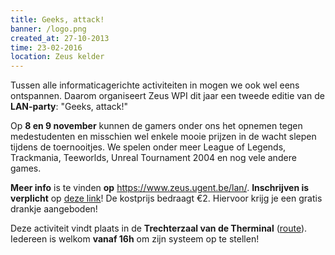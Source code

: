 ```yaml
---
title: Geeks, attack!
banner: /logo.png
created_at: 27-10-2013
time: 23-02-2016
location: Zeus kelder
---
```


Tussen alle informaticagerichte activiteiten in mogen we ook wel eens ontspannen. Daarom organiseert Zeus WPI dit jaar een tweede editie van de <strong>LAN-party</strong>: "Geeks, attack!"

Op <strong>8 en 9 november</strong> kunnen de gamers onder ons het opnemen tegen medestudenten en misschien wel enkele mooie prijzen in de wacht slepen tijdens de toernooitjes. We spelen onder meer League of Legends, Trackmania, Teeworlds, Unreal Tournament 2004 en nog vele andere games.

<strong>Meer info</strong> is te vinden <strong>op</strong> <a href="https://www.zeus.ugent.be/lan/lan-praktisch">https://www.zeus.ugent.be/lan/</a>. <strong>Inschrijven is verplicht</strong> op <a href="https://zeus.ugent.be/lan/inschrijven/" title="https://zeus.ugent.be/lan/inschrijven/">deze link</a></strong>! De kostprijs bedraagt €2. Hiervoor krijg je een gratis drankje aangeboden!

Deze activiteit vindt plaats in de <strong>Trechterzaal van de Therminal</strong> (<a href="https://goo.gl/maps/BYjls" title="route" target="_blank">route</a>). Iedereen is welkom <strong>vanaf 16h</strong> om zijn systeem op te stellen!
